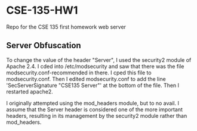 # CSE-135-HW1
Repo for the CSE 135 first homework web server

## Server Obfuscation
To change the value of the header "Server", I used the security2 module of Apache 2.4. I cded into /etc/modsecurity and saw that there was the file modsecurity.conf-recommended in there. I cped this file to modsecurity.conf. Then I edited modsecurity.conf to add the line 'SecServerSignature "CSE135 Server"' at the bottom of the file. Then I restarted apache2.

I originally attempted using the mod_headers module, but to no avail. I assume that the Server header is considered one of the more important headers, resulting in its management by the security2 module rather than mod_headers.